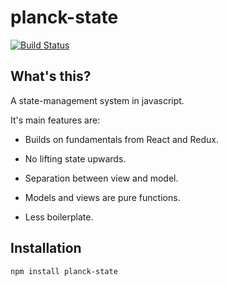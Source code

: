 # planck-state
[![Build Status](https://travis-ci.org/LinasMatkasse/planck-state.svg?branch=master)](https://travis-ci.org/LinasMatkasse/planck-state)

## What's this?
A state-management system in javascript.

It's main features are:
* Builds on fundamentals from React and Redux.

* No lifting state upwards.

* Separation between view and model.

* Models and views are pure functions.

* Less boilerplate.

## Installation
`npm install planck-state`
